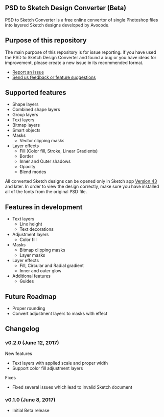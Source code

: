 ## PSD to Sketch Design Converter (Beta)

PSD to Sketch Converter is a free online convertor of single Photoshop files into layered Sketch designs developed by Avocode.

 ## Purpose of this repository
 
The main purpose of this repository is for issue reporting. If you have used the PSD to Sketch Design Converter and found a bug or you have ideas for improvement, please create a new issue in its recommended format. 

- [Report an issue](https://github.com/avocode/psd-to-sketch-converter/issues/new)
- [Send us feedback or feature suggestions](https://avocode.typeform.com/to/tB0fkG?name=xxxxx&email=xxxxx&source=xxxxx&utm_source=features&utm_medium=web&utm_campaign=psd-to-sketch-converter)

## Supported features

- Shape layers 
- Combined shape layers 
- Group layers 
- Text layers 
- Bitmap layers 
- Smart objects 
- Masks
    - Vector clipping masks
- Layer effects 
    - Fill (Color fill, Stroke, Linear Gradients) 
    - Border 
    - Inner and Outer shadows 
    - Opacity 
    - Blend modes 

All converted Sketch designs can be opened only in Sketch app [Version 43](https://www.sketchapp.com/updates/#version-43) and later. In order to view the design correctly, make sure you have installed all of the fonts from the original PSD file.

## Features in development

- Text layers 
    - Line height 
    - Text decorations 
- Adjustment layers 
    - Color fill 
- Masks 
    - Bitmap clipping masks 
    - Layer masks 
- Layer effects 
    - Fill, Circular and Radial gradient 
    - Inner and outer glow 
- Additional features 
    - Guides 


## Future Roadmap

- Proper rounding 
- Convert adjustment layers to masks with effect

## Changelog

### v0.2.0 (June 12, 2017)
New features
- Text layers with applied scale and proper width
- Support color fill adjustment layers

Fixes
- Fixed several issues which lead to invalid Sketch document

### v0.1.0 (June 8, 2017)
- Initial Beta release
